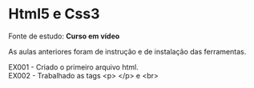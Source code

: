 # Html5 e Css3

Fonte de estudo: <strong>Curso em vídeo</strong>

As aulas anteriores foram de instrução e de instalação das ferramentas. 

EX001 - Criado o primeiro arquivo html. <br>
EX002 - Trabalhado as tags &lt;p&gt; &lt;/p&gt; e &lt;br&gt; 
